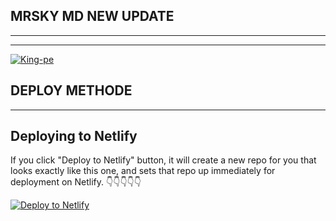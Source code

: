 ## MRSKY MD NEW UPDATE
<hr>
<hr>

[![King-pe](https://github.com/King-pe.png?size=300)](https://github.com/King-pe)




## DEPLOY METHODE
<hr>

## Deploying to Netlify

If you click "Deploy to Netlify" button, it will create a new repo for you that looks exactly like this one, and sets that repo up immediately for deployment on Netlify.
👇👇👇👇👇

[![Deploy to Netlify](https://www.netlify.com/img/deploy/button.svg)](https://app.netlify.com/start/deploy?repository=https://github.com/King-pe/Mrsky-md)










